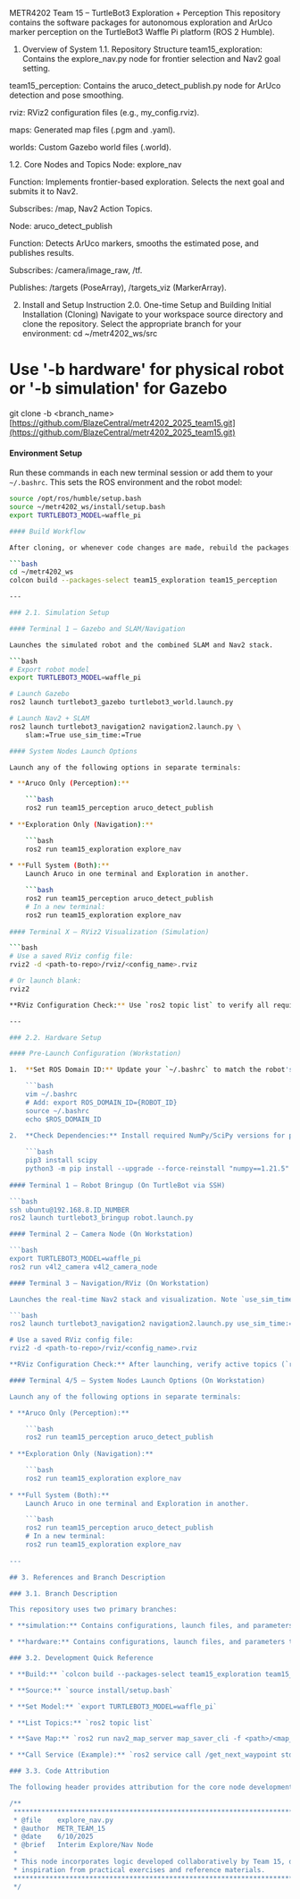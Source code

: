 METR4202 Team 15 – TurtleBot3 Exploration + Perception
This repository contains the software packages for autonomous exploration and ArUco marker perception on the TurtleBot3 Waffle Pi platform (ROS 2 Humble).

1. Overview of System
1.1. Repository Structure
team15_exploration: Contains the explore_nav.py node for frontier selection and Nav2 goal setting.

team15_perception: Contains the aruco_detect_publish.py node for ArUco detection and pose smoothing.

rviz: RViz2 configuration files (e.g., my_config.rviz).

maps: Generated map files (.pgm and .yaml).

worlds: Custom Gazebo world files (.world).

1.2. Core Nodes and Topics
Node: explore_nav

Function: Implements frontier-based exploration. Selects the next goal and submits it to Nav2.

Subscribes: /map, Nav2 Action Topics.

Node: aruco_detect_publish

Function: Detects ArUco markers, smooths the estimated pose, and publishes results.

Subscribes: /camera/image_raw, /tf.

Publishes: /targets (PoseArray), /targets_viz (MarkerArray).

2. Install and Setup Instruction
2.0. One-time Setup and Building
Initial Installation (Cloning)
Navigate to your workspace source directory and clone the repository. Select the appropriate branch for your environment:
cd ~/metr4202_ws/src
# Use '-b hardware' for physical robot or '-b simulation' for Gazebo
git clone -b <branch_name> [https://github.com/BlazeCentral/metr4202_2025_team15.git](https://github.com/BlazeCentral/metr4202_2025_team15.git)

#### Environment Setup

Run these commands in each new terminal session or add them to your `~/.bashrc`. This sets the ROS environment and the robot model:

```bash
source /opt/ros/humble/setup.bash
source ~/metr4202_ws/install/setup.bash
export TURTLEBOT3_MODEL=waffle_pi

#### Build Workflow

After cloning, or whenever code changes are made, rebuild the packages:

```bash
cd ~/metr4202_ws
colcon build --packages-select team15_exploration team15_perception

---

### 2.1. Simulation Setup

#### Terminal 1 — Gazebo and SLAM/Navigation

Launches the simulated robot and the combined SLAM and Nav2 stack.

```bash
# Export robot model
export TURTLEBOT3_MODEL=waffle_pi

# Launch Gazebo
ros2 launch turtlebot3_gazebo turtlebot3_world.launch.py

# Launch Nav2 + SLAM
ros2 launch turtlebot3_navigation2 navigation2.launch.py \
    slam:=True use_sim_time:=True

#### System Nodes Launch Options

Launch any of the following options in separate terminals:

* **Aruco Only (Perception):**

    ```bash
    ros2 run team15_perception aruco_detect_publish
    
* **Exploration Only (Navigation):**

    ```bash
    ros2 run team15_exploration explore_nav
    
* **Full System (Both):**
    Launch Aruco in one terminal and Exploration in another.

    ```bash
    ros2 run team15_perception aruco_detect_publish
    # In a new terminal:
    ros2 run team15_exploration explore_nav
    
#### Terminal X — RViz2 Visualization (Simulation)

```bash
# Use a saved RViz config file:
rviz2 -d <path-to-repo>/rviz/<config_name>.rviz

# Or launch blank:
rviz2

**RViz Configuration Check:** Use `ros2 topic list` to verify all required topics (`/map`, `/tf`, `/scan`) are active. In the RViz interface, add displays for `Map`, `RobotModel`, `LaserScan`, `/targets_viz` (if Aruco is running), and any frontier visualization topics.

---

### 2.2. Hardware Setup

#### Pre-Launch Configuration (Workstation)

1.  **Set ROS Domain ID:** Update your `~/.bashrc` to match the robot's ID.

    ```bash
    vim ~/.bashrc
    # Add: export ROS_DOMAIN_ID={ROBOT_ID}
    source ~/.bashrc
    echo $ROS_DOMAIN_ID
    
2.  **Check Dependencies:** Install required NumPy/SciPy versions for perception.

    ```bash
    pip3 install scipy
    python3 -m pip install --upgrade --force-reinstall "numpy==1.21.5" "scipy==1.8.0"
    
#### Terminal 1 — Robot Bringup (On TurtleBot via SSH)

```bash
ssh ubuntu@192.168.8.ID_NUMBER
ros2 launch turtlebot3_bringup robot.launch.py

#### Terminal 2 — Camera Node (On Workstation)

```bash
export TURTLEBOT3_MODEL=waffle_pi
ros2 run v4l2_camera v4l2_camera_node

#### Terminal 3 — Navigation/RViz (On Workstation)

Launches the real-time Nav2 stack and visualization. Note `use_sim_time:=False` for hardware.

```bash
ros2 launch turtlebot3_navigation2 navigation2.launch.py use_sim_time:=False slam:=True

# Use a saved RViz config file:
rviz2 -d <path-to-repo>/rviz/<config_name>.rviz

**RViz Configuration Check:** After launching, verify active topics (`ros2 topic list`). In RViz, confirm the map, robot, and visualization topics (especially `/targets_viz` for Aruco) are correctly added and displaying data.

#### Terminal 4/5 — System Nodes Launch Options (On Workstation)

Launch any of the following options in separate terminals:

* **Aruco Only (Perception):**

    ```bash
    ros2 run team15_perception aruco_detect_publish
    
* **Exploration Only (Navigation):**

    ```bash
    ros2 run team15_exploration explore_nav
    
* **Full System (Both):**
    Launch Aruco in one terminal and Exploration in another.

    ```bash
    ros2 run team15_perception aruco_detect_publish
    # In a new terminal:
    ros2 run team15_exploration explore_nav
    
---

## 3. References and Branch Description

### 3.1. Branch Description

This repository uses two primary branches:

* **simulation:** Contains configurations, launch files, and parameters optimized for the Gazebo environment and simulated time (`use_sim_time:=True`).

* **hardware:** Contains configurations, launch files, and parameters tailored for the physical TurtleBot3 robot, including real-time settings (`use_sim_time:=False`) and hardware driver dependencies.

### 3.2. Development Quick Reference

* **Build:** `colcon build --packages-select team15_exploration team15_perception`

* **Source:** `source install/setup.bash`

* **Set Model:** `export TURTLEBOT3_MODEL=waffle_pi`

* **List Topics:** `ros2 topic list`

* **Save Map:** `ros2 run nav2_map_server map_saver_cli -f <path>/<map_name>`

* **Call Service (Example):** `ros2 service call /get_next_waypoint std_srvs/srv/Trigger "{}"`

### 3.3. Code Attribution

The following header provides attribution for the core node development:

/**
 ******************************************************************************
 * @file    explore_nav.py
 * @author  METR_TEAM_15
 * @date    6/10/2025
 * @brief   Interim Explore/Nav Node
 *
 * This node incorporates logic developed collaboratively by Team 15, drawing
 * inspiration from practical exercises and reference materials.
 ******************************************************************************
 */
